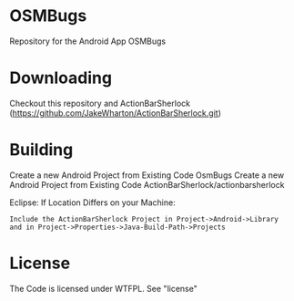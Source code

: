 OSMBugs
=======

Repository for the Android App OSMBugs


Downloading
===========
Checkout this repository and ActionBarSherlock (https://github.com/JakeWharton/ActionBarSherlock.git)


Building
========
Create a new Android Project from Existing Code OsmBugs
Create a new Android Project from Existing Code ActionBarSherlock/actionbarsherlock

Eclipse:
	If Location Differs on your Machine:
	
	Include the ActionBarSherlock Project in Project->Android->Library
	and in Project->Properties->Java-Build-Path->Projects

License
=======
The Code is licensed under WTFPL. See "license"
